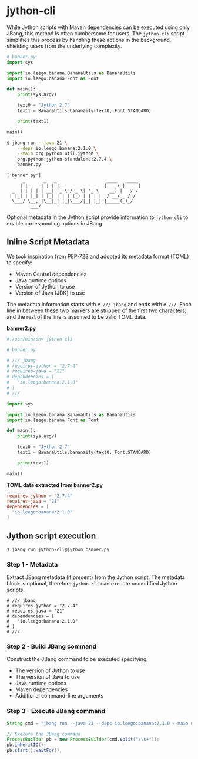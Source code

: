 # jython-cli

While Jython scripts with Maven dependencies can be executed using only JBang, 
this method is often cumbersome for users. The `jython-cli` script simplifies this 
process by handling these actions in the background, shielding users from the
underlying complexity.

```python
# banner.py
import sys

import io.leego.banana.BananaUtils as BananaUtils
import io.leego.banana.Font as Font

def main():
    print(sys.argv)

    text0 = "Jython 2.7"
    text1 = BananaUtils.bananaify(text0, Font.STANDARD)

    print(text1)

main()
```

```bash
$ jbang run --java 21 \
    --deps io.leego:banana:2.1.0 \
    --main org.python.util.jython \
    org.python:jython-standalone:2.7.4 \
    banner.py
```

```
['banner.py']
      _       _   _                   ____   _____
     | |_   _| |_| |__   ___  _ __   |___ \ |___  |
  _  | | | | | __| '_ \ / _ \| '_ \    __) |   / /
 | |_| | |_| | |_| | | | (_) | | | |  / __/ _ / /
  \___/ \__, |\__|_| |_|\___/|_| |_| |_____(_)_/
        |___/
```

Optional metadata in the Jython script provide information to `jython-cli` to enable corresponding options in JBang.

## Inline Script Metadata

We took inspiration from [PEP-723](https://peps.python.org/pep-0723/) and adopted its metadata format (TOML) to specify:

* Maven Central dependencies
* Java runtime options
* Version of Jython to use
* Version of Java (JDK) to use

The metadata information starts with `# /// jbang` and ends with `# ///`. Each line in between these two markers are stripped of the first two characters, and the rest of the line is assumed to be valid TOML data.

**banner2.py**

```python
#!/usr/bin/env jython-cli

# banner.py

# /// jbang
# requires-jython = "2.7.4"
# requires-java = "21"
# dependencies = [
#   "io.leego:banana:2.1.0"
# ]
# ///

import sys

import io.leego.banana.BananaUtils as BananaUtils
import io.leego.banana.Font as Font

def main():
    print(sys.argv)

    text0 = "Jython 2.7"
    text1 = BananaUtils.bananaify(text0, Font.STANDARD)

    print(text1)

main()
```

**TOML data extracted from banner2.py**

```toml
requires-jython = "2.7.4"
requires-java = "21"
dependencies = [
  "io.leego:banana:2.1.0"
]
```


## Jython script execution

`$ jbang run jython-cli@jython banner.py`

### Step 1 - Metadata

Extract JBang metadata (if present) from the Jython script. 
The metadata block is optional, therefore `jython-cli` can execute unmodified Jython scripts.

```
# /// jbang
# requires-jython = "2.7.4"
# requires-java = "21"
# dependencies = [
#   "io.leego:banana:2.1.0"
# ]
# ///
```

### Step 2 - Build JBang command

Construct the JBang command to be executed specifying:

* The version of Jython to use
* The version of Java to use
* Java runtime options
* Maven dependencies
* Additional command-line arguments

### Step 3 - Execute JBang command

```java
String cmd = "jbang run --java 21 --deps io.leego:banana:2.1.0 --main org.python.util.jython org.python:jython-standalone:2.7.4 banner.py"

// Execute the JBang command
ProcessBuilder pb = new ProcessBuilder(cmd.split("\\s+"));
pb.inheritIO();
pb.start().waitFor();
```